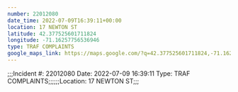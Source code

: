 ```yaml
---
number: 22012080
date_time: 2022-07-09T16:39:11+00:00
location: 17 NEWTON ST
latitude: 42.377525601711824
longitude: -71.16257756536946
type: TRAF COMPLAINTS
google_maps_link: https://maps.google.com/?q=42.377525601711824,-71.16257756536946
---
```


;;;Incident #: 22012080  Date: 2022-07-09 16:39:11   Type: TRAF COMPLAINTS;;;;;;Location: 17 NEWTON ST;;;
